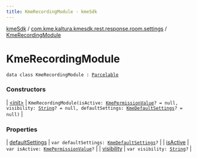 ```yaml
---
title: KmeRecordingModule - kmeSdk
---
```


[kmeSdk](../../index.html) / [com.kme.kaltura.kmesdk.rest.response.room.settings](../index.html) / [KmeRecordingModule](./index.html)

# KmeRecordingModule

`data class KmeRecordingModule : `[`Parcelable`](https://developer.android.com/reference/android/os/Parcelable.html)

### Constructors

| [&lt;init&gt;](-init-.html) | `KmeRecordingModule(isActive: `[`KmePermissionValue`](../../com.kme.kaltura.kmesdk.ws.message.type.permissions/-kme-permission-value/index.html)`? = null, visibility: `[`String`](https://kotlinlang.org/api/latest/jvm/stdlib/kotlin/-string/index.html)`? = null, defaultSettings: `[`KmeDefaultSettings`](../-kme-default-settings/index.html)`? = null)` |

### Properties

| [defaultSettings](default-settings.html) | `var defaultSettings: `[`KmeDefaultSettings`](../-kme-default-settings/index.html)`?` |
| [isActive](is-active.html) | `var isActive: `[`KmePermissionValue`](../../com.kme.kaltura.kmesdk.ws.message.type.permissions/-kme-permission-value/index.html)`?` |
| [visibility](visibility.html) | `var visibility: `[`String`](https://kotlinlang.org/api/latest/jvm/stdlib/kotlin/-string/index.html)`?` |

